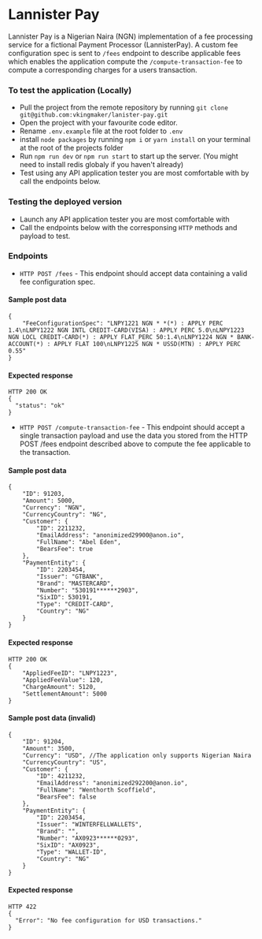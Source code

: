 # Lannister Pay
Lannister Pay is a Nigerian Naira (NGN) implementation of a fee processing service for a fictional Payment Processor (LannisterPay). A custom fee configuration spec is sent to `/fees` endpoint to describe applicable fees which enables the application compute the `/compute-transaction-fee` to compute a corresponding charges for a users transaction.

### To test the application (Locally)
- Pull the project from the remote repository by running `git clone git@github.com:vkingmaker/lanister-pay.git`
- Open the project with your favourite code editor.
- Rename `.env.example` file at the root folder to `.env`
- install `node packages` by running `npm i` or `yarn install` on your terminal at the root of the projects folder
- Run `npm run dev` or `npm run start` to start up the server. (You might need to install redis globaly if you haven't already)
- Test using any API application tester you are most comfortable with by call the endpoints below.

### Testing the deployed version
-	Launch any API application tester you are most comfortable with
- Call the endpoints below with the corresponsing `HTTP` methods and payload to test.

### Endpoints
-	`HTTP POST /fees` - This endpoint should accept data containing a valid fee configuration spec.

#### Sample post data
```
{
    "FeeConfigurationSpec": "LNPY1221 NGN * *(*) : APPLY PERC 1.4\nLNPY1222 NGN INTL CREDIT-CARD(VISA) : APPLY PERC 5.0\nLNPY1223 NGN LOCL CREDIT-CARD(*) : APPLY FLAT_PERC 50:1.4\nLNPY1224 NGN * BANK-ACCOUNT(*) : APPLY FLAT 100\nLNPY1225 NGN * USSD(MTN) : APPLY PERC 0.55"
}
```
#### Expected response
```
HTTP 200 OK
{
  "status": "ok"
}
```

- `HTTP POST /compute-transaction-fee` - This endpoint should accept a single transaction payload and use the data you stored from the HTTP POST /fees endpoint described above to compute the fee applicable to the transaction.


#### Sample post data
```
{
    "ID": 91203,
    "Amount": 5000,
    "Currency": "NGN",
    "CurrencyCountry": "NG",
    "Customer": {
        "ID": 2211232,
        "EmailAddress": "anonimized29900@anon.io",
        "FullName": "Abel Eden",
        "BearsFee": true
    },
    "PaymentEntity": {
        "ID": 2203454,
        "Issuer": "GTBANK",
        "Brand": "MASTERCARD",
        "Number": "530191******2903",
        "SixID": 530191,
        "Type": "CREDIT-CARD",
        "Country": "NG"
    }
}
```

#### Expected response

```
HTTP 200 OK
{
    "AppliedFeeID": "LNPY1223",
    "AppliedFeeValue": 120,
    "ChargeAmount": 5120,
    "SettlementAmount": 5000
}
```

#### Sample post data (invalid)
```
{
    "ID": 91204,
    "Amount": 3500,
    "Currency": "USD", //The application only supports Nigerian Naira
    "CurrencyCountry": "US",
    "Customer": {
        "ID": 4211232,
        "EmailAddress": "anonimized292200@anon.io",
        "FullName": "Wenthorth Scoffield",
        "BearsFee": false
    },
    "PaymentEntity": {
        "ID": 2203454,
        "Issuer": "WINTERFELLWALLETS",
        "Brand": "",
        "Number": "AX0923******0293",
        "SixID": "AX0923",
        "Type": "WALLET-ID",
        "Country": "NG"
    }
}
```

#### Expected response
```
HTTP 422
{
  "Error": "No fee configuration for USD transactions."
}
```
